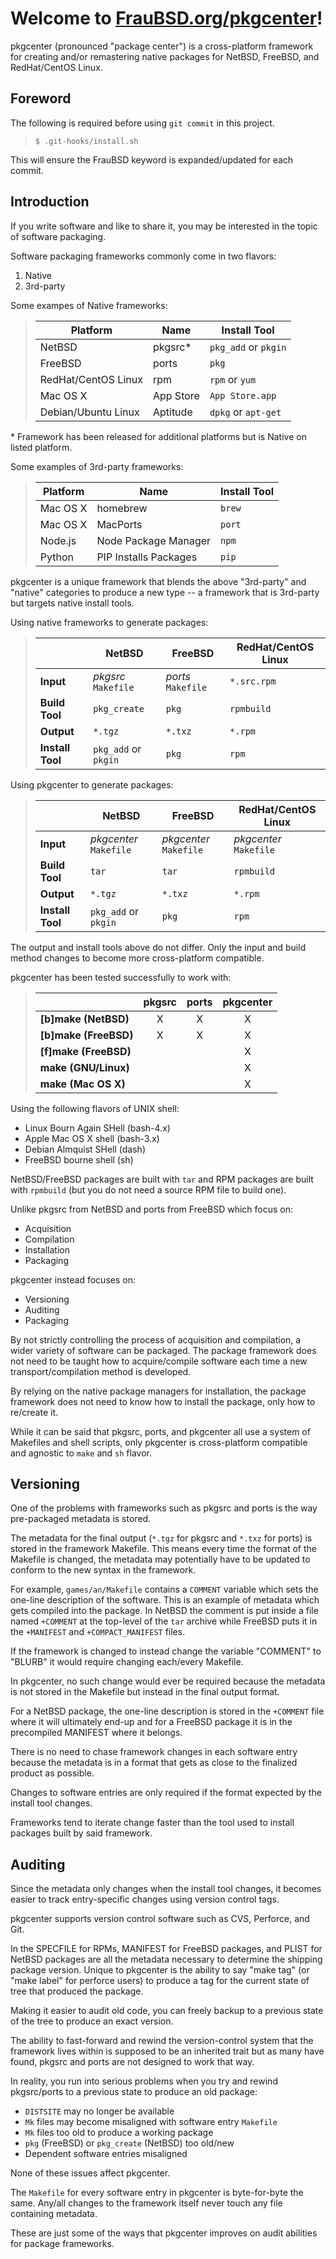 [//]: # ($FrauBSD: pkgcenter/README.md 2018-07-04 06:41:42 +0000 freebsdfrau $)

# Welcome to [FrauBSD.org/pkgcenter](https://fraubsd.org/pkgcenter)!

pkgcenter (pronounced "package center") is a cross-platform framework for
creating and/or remastering native packages for NetBSD, FreeBSD, and
RedHat/CentOS Linux.

## Foreword

The following is required before using `git commit` in this project.

> `$ .git-hooks/install.sh`

This will ensure the FrauBSD keyword is expanded/updated for each commit.

## Introduction

If you write software and like to share it, you may be interested in the topic
of software packaging.

Software packaging frameworks commonly come in two flavors:

 1. Native
 2. 3rd-party

Some exampes of Native frameworks:

> Platform            | Name      | Install Tool
> ------------------- | --------  | --------------------
> NetBSD              | pkgsrc\*  | `pkg_add` or `pkgin`
> FreeBSD             | ports     | `pkg`
> RedHat/CentOS Linux | rpm       | `rpm` or `yum`
> Mac OS X            | App Store | `App Store.app`
> Debian/Ubuntu Linux | Aptitude  | `dpkg` or `apt-get`

\* Framework has been released for additional platforms but is Native on listed
platform.

Some examples of 3rd-party frameworks:

> Platform   | Name                  | Install Tool
> ---------- | --------------------- | ------------
> Mac OS X   | homebrew              | `brew`
> Mac OS X   | MacPorts              | `port`
> Node.js    | Node Package Manager  | `npm`
> Python     | PIP Installs Packages | `pip`

pkgcenter is a unique framework that blends the above "3rd-party" and "native"
categories to produce a new type -- a framework that is 3rd-party but targets
native install tools.

Using native frameworks to generate packages:

> |                  | NetBSD               | FreeBSD            | RedHat/CentOS Linux
> | ---------------- | -------------------- | ------------------ | -------------------
> | **Input**        | _pkgsrc_ `Makefile`  | _ports_ `Makefile` | `*.src.rpm`
> | **Build Tool**   | `pkg_create`         | `pkg`              | `rpmbuild`
> | **Output**       | `*.tgz`              | `*.txz`            | `*.rpm`
> | **Install Tool** | `pkg_add` or `pkgin` | `pkg`              | `rpm`

Using pkgcenter to generate packages:

> |                  | NetBSD                 | FreeBSD                | RedHat/CentOS Linux
> | ---------------- | ---------------------- | ---------------------- | ------------------------------
> | **Input**        | _pkgcenter_ `Makefile` | _pkgcenter_ `Makefile` | _pkgcenter_ `Makefile`
> | **Build Tool**   | `tar`                  | `tar`                  | `rpmbuild`
> | **Output**       | `*.tgz`                | `*.txz`                | `*.rpm`
> | **Install Tool** | `pkg_add` or `pkgin`   | `pkg`                  | `rpm`

The output and install tools above do not differ. Only the input and build
method changes to become more cross-platform compatible.

pkgcenter has been tested successfully to work with:

> |                       | pkgsrc | ports | pkgcenter
> | --------------------- |:------:|:-----:|:---------:
> | **[b]make (NetBSD)**  | X      | X     | X
> | **[b]make (FreeBSD)** | X      | X     | X
> | **[f]make (FreeBSD)** |        |       | X
> | **make (GNU/Linux)**  |        |       | X
> | **make (Mac OS X)**   |        |       | X

Using the following flavors of UNIX shell:

 * Linux Bourn Again SHell (bash-4.x)
 * Apple Mac OS X shell (bash-3.x)
 * Debian Almquist SHell (dash)
 * FreeBSD bourne shell (sh)

NetBSD/FreeBSD packages are built with `tar` and RPM packages are built with
`rpmbuild` (but you do not need a source RPM file to build one).

Unlike pkgsrc from NetBSD and ports from FreeBSD which focus on:

 * Acquisition
 * Compilation
 * Installation
 * Packaging

pkgcenter instead focuses on:

 * Versioning
 * Auditing
 * Packaging

By not strictly controlling the process of acquisition and compilation, a wider
variety of software can be packaged. The package framework does not need to be
taught how to acquire/compile software each time a new transport/compilation
method is developed.

By relying on the native package managers for installation, the package
framework does not need to know how to install the package, only how to
re/create it.

While it can be said that pkgsrc, ports, and pkgcenter all use a system of
Makefiles and shell scripts, only pkgcenter is cross-platform compatible and
agnostic to `make` and `sh` flavor.

## Versioning

One of the problems with frameworks such as pkgsrc and ports is the way
pre-packaged metadata is stored.

The metadata for the final output (`*.tgz` for pkgsrc and `*.txz` for ports) is
stored in the framework Makefile. This means every time the format of the
Makefile is changed, the metadata may potentially have to be updated to conform
to the new syntax in the framework.

For example, `games/an/Makefile` contains a `COMMENT` variable which sets the
one-line description of the software. This is an example of metadata which gets
compiled into the package. In NetBSD the comment is put inside a file named
`+COMMENT` at the top-level of the `tar` archive while FreeBSD puts it in the
`+MANIFEST` and `+COMPACT_MANIFEST` files.

If the framework is changed to instead change the variable "COMMENT" to "BLURB"
it would require changing each/every Makefile.

In pkgcenter, no such change would ever be required because the metadata is not
stored in the Makefile but instead in the final output format.

For a NetBSD package, the one-line description is stored in the `+COMMENT` file
where it will ultimately end-up and for a FreeBSD package it is in the
precompiled MANIFEST where it belongs.

There is no need to chase framework changes in each software entry because the
metadata is in a format that gets as close to the finalized product as possible.

Changes to software entries are only required if the format expected by the
install tool changes.

Frameworks tend to iterate change faster than the tool used to install packages
built by said framework.

## Auditing

Since the metadata only changes when the install tool changes, it becomes
easier to track entry-specific changes using version control tags.

pkgcenter supports version control software such as CVS, Perforce, and Git.

In the SPECFILE for RPMs, MANIFEST for FreeBSD packages, and PLIST for NetBSD
packages are all the metadata necessary to determine the shipping package
version. Unique to pkgcenter is the ability to say "make tag" (or "make label"
for perforce users) to produce a tag for the current state of tree that
produced the package.

Making it easier to audit old code, you can freely backup to a previous state
of the tree to produce an exact version.

The ability to fast-forward and rewind the version-control system that the
framework lives within is supposed to be an inherited trait but as many have
found, pkgsrc and ports are not designed to work that way.

In reality, you run into serious problems when you try and rewind pkgsrc/ports
to a previous state to produce an old package:

 * `DISTSITE` may no longer be available
 * `Mk` files may become misaligned with software entry `Makefile`
 * `Mk` files too old to produce a working package
 * `pkg` (FreeBSD) or `pkg_create` (NetBSD) too old/new
 * Dependent software entries misaligned

None of these issues affect pkgcenter.

The `Makefile` for every software entry in pkgcenter is byte-for-byte the same.
Any/all changes to the framework itself never touch any file containing
metadata.

These are just some of the ways that pkgcenter improves on audit abilities for
package frameworks.

